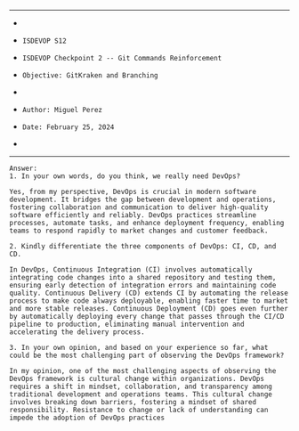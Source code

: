 **********************************************************************
*
*     ISDEVOP S12
*     ISDEVOP Checkpoint 2 -- Git Commands Reinforcement
*     Objective: GitKraken and Branching
*     
*     Author: Miguel Perez
*     Date: February 25, 2024
*     
**********************************************************************

    Answer:
	1. In your own words, do you think, we really need DevOps?

    Yes, from my perspective, DevOps is crucial in modern software development. It bridges the gap between development and operations, fostering collaboration and communication to deliver high-quality software efficiently and reliably. DevOps practices streamline processes, automate tasks, and enhance deployment frequency, enabling teams to respond rapidly to market changes and customer feedback. 

	2. Kindly differentiate the three components of DevOps: CI, CD, and CD.

    In DevOps, Continuous Integration (CI) involves automatically integrating code changes into a shared repository and testing them, ensuring early detection of integration errors and maintaining code quality. Continuous Delivery (CD) extends CI by automating the release process to make code always deployable, enabling faster time to market and more stable releases. Continuous Deployment (CD) goes even further by automatically deploying every change that passes through the CI/CD pipeline to production, eliminating manual intervention and accelerating the delivery process. 

	3. In your own opinion, and based on your experience so far, what could be the most challenging part of observing the DevOps framework?
    
    In my opinion, one of the most challenging aspects of observing the DevOps framework is cultural change within organizations. DevOps requires a shift in mindset, collaboration, and transparency among traditional development and operations teams. This cultural change involves breaking down barriers, fostering a mindset of shared responsibility. Resistance to change or lack of understanding can impede the adoption of DevOps practices
